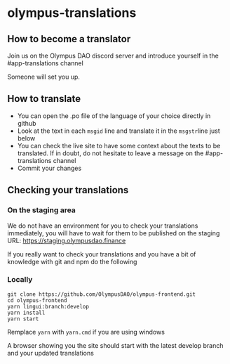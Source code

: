 # olympus-translations

## How to become a translator

Join us on the Olympus DAO discord server and introduce yourself in the #app-translations channel

Someone will set you up.

## How to translate

- You can open the .po file of the language of your choice directly in github
- Look at the text in each `msgid` line and translate it in the `msgstr`line just below
- You can check the live site to have some context about the texts to be translated. If in doubt, do not hesitate to leave a message on the #app-translations channel
- Commit your changes


## Checking your translations

### On the staging area

We do not have an environment for you to check your translations immediately, you will have to wait for them to be published on the staging URL: https://staging.olympusdao.finance

If you really want to check your translations and you have a bit of knowledge with git and npm do the following

### Locally

```
git clone https://github.com/OlympusDAO/olympus-frontend.git
cd olympus-frontend
yarn lingui:branch:develop
yarn install
yarn start
```

Remplace `yarn` with `yarn.cmd` if you are using windows

A browser showing you the site should start with the latest develop branch and your updated translations